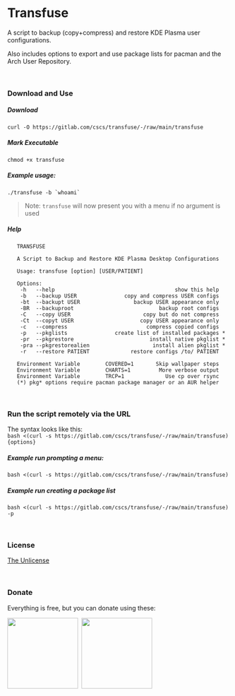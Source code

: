 # Transfuse

A script to backup (copy+compress) and restore KDE Plasma user configurations.

Also includes options to export and use package lists for pacman and the Arch User Repository.

<br>

### Download and Use

##### Download
```text
curl -O https://gitlab.com/cscs/transfuse/-/raw/main/transfuse
```

##### Mark Executable
```text
chmod +x transfuse
```

##### Example usage:
```text
./transfuse -b `whoami`
```

> Note: `transfuse` will now present you with a menu if no argument is used

##### Help

```text
   TRANSFUSE                                                          
                                                                      
   A Script to Backup and Restore KDE Plasma Desktop Configurations   
                                                                      
   Usage: transfuse [option] [USER/PATIENT]                        
                                                                      
   Options:                                                           
    -h   --help                                      show this help   
    -b   --backup USER               copy and compress USER configs   
    -bt  --backupt USER                 backup USER appearance only   
    -BR  --backuproot                           backup root configs   
    -C   --copy USER                       copy but do not compress   
    -Ct  --copyt USER                     copy USER appearance only   
    -c   --compress                         compress copied configs   
    -p   --pkglists               create list of installed packages * 
    -pr  --pkgrestore                        install native pkglist * 
    -pra --pkgrestorealien                    install alien pkglist * 
    -r   --restore PATIENT             restore configs /to/ PATIENT   
                                                                      
   Environment Variable        COVERED=1       Skip wallpaper steps   
   Environment Variable        CHARTS=1         More verbose output   
   Environment Variable        TRCP=1             Use cp over rsync   
   (*) pkg* options require pacman package manager or an AUR helper   
```

<br>

### Run the script remotely via the URL

The syntax looks like this:<br>
`bash <(curl -s https://gitlab.com/cscs/transfuse/-/raw/main/transfuse) {options}`

##### Example run prompting a menu:
```text
bash <(curl -s https://gitlab.com/cscs/transfuse/-/raw/main/transfuse)
```

##### Example run creating a package list
```text
bash <(curl -s https://gitlab.com/cscs/transfuse/-/raw/main/transfuse) -p
```

<br>

### License

[The Unlicense](/LICENSE)

<br>

### Donate  

Everything is free, but you can donate using these:  

[<img src="https://storage.ko-fi.com/cdn/kofi4.png?v=6" width=160px>](https://ko-fi.com/X8X0VXZU) &nbsp;[<img src="https://gitlab.com/cscs/resources/raw/main/paypalkofi.png" width=160px />](https://www.paypal.com/cgi-bin/webscr?cmd=_s-xclick&hosted_button_id=M2AWM9FUFTD52)

<br>
